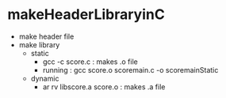 # makeHeaderLibraryinC
+ make header file
+ make library
    + static
        + gcc -c score.c : makes .o file
        + running : gcc score.o scoremain.c -o scoremainStatic
    + dynamic
        + ar rv libscore.a score.o : makes .a file
